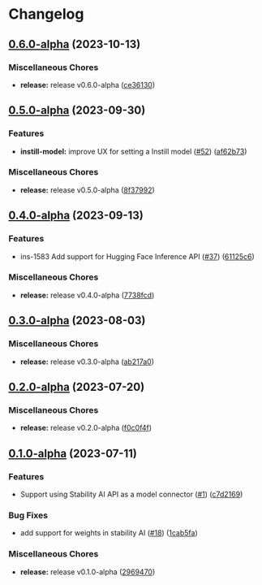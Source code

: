 # Changelog

## [0.6.0-alpha](https://github.com/instill-ai/connector-ai/compare/v0.5.0-alpha...v0.6.0-alpha) (2023-10-13)


### Miscellaneous Chores

* **release:** release v0.6.0-alpha ([ce36130](https://github.com/instill-ai/connector-ai/commit/ce361305b11d23476b66c80a890d122e1503dd70))

## [0.5.0-alpha](https://github.com/instill-ai/connector-ai/compare/v0.4.0-alpha...v0.5.0-alpha) (2023-09-30)


### Features

* **instill-model:** improve UX for setting a Instill model ([#52](https://github.com/instill-ai/connector-ai/issues/52)) ([af62b73](https://github.com/instill-ai/connector-ai/commit/af62b73467719aedfddc135dc7e96d1a2d4805cc))


### Miscellaneous Chores

* **release:** release v0.5.0-alpha ([8f37992](https://github.com/instill-ai/connector-ai/commit/8f379927c4804b4f52e73bd021b0e14130ebcada))

## [0.4.0-alpha](https://github.com/instill-ai/connector-ai/compare/v0.3.0-alpha...v0.4.0-alpha) (2023-09-13)


### Features

* ins-1583 Add support for Hugging Face Inference API ([#37](https://github.com/instill-ai/connector-ai/issues/37)) ([61125c6](https://github.com/instill-ai/connector-ai/commit/61125c6ffdec8d57381d23c18b5bdd9ead17858e))


### Miscellaneous Chores

* **release:** release v0.4.0-alpha ([7738fcd](https://github.com/instill-ai/connector-ai/commit/7738fcd02e3c69f8d68d927c2a235e3db0e02707))

## [0.3.0-alpha](https://github.com/instill-ai/connector-ai/compare/v0.2.0-alpha...v0.3.0-alpha) (2023-08-03)


### Miscellaneous Chores

* **release:** release v0.3.0-alpha ([ab217a0](https://github.com/instill-ai/connector-ai/commit/ab217a03ada4aa254bd61889c869e2edbbd12fd6))

## [0.2.0-alpha](https://github.com/instill-ai/connector-ai/compare/v0.1.0-alpha...v0.2.0-alpha) (2023-07-20)


### Miscellaneous Chores

* **release:** release v0.2.0-alpha ([f0c0f4f](https://github.com/instill-ai/connector-ai/commit/f0c0f4f0f88eab6d39719475c433fc62d1492709))

## [0.1.0-alpha](https://github.com/instill-ai/connector-ai/compare/v0.1.0-alpha...v0.1.0-alpha) (2023-07-11)


### Features

* Support using Stability AI API as a model connector ([#1](https://github.com/instill-ai/connector-ai/issues/1)) ([c7d2169](https://github.com/instill-ai/connector-ai/commit/c7d21692e732a1594b74d893ccdc6d342222618a))


### Bug Fixes

* add support for weights in stability AI ([#18](https://github.com/instill-ai/connector-ai/issues/18)) ([1cab5fa](https://github.com/instill-ai/connector-ai/commit/1cab5fa5f10ede5bba24da7359b6c0a60b044af6))


### Miscellaneous Chores

* **release:** release v0.1.0-alpha ([2969470](https://github.com/instill-ai/connector-ai/commit/2969470df020bb0e7c7f1340bcde6e625d1f7ec2))
